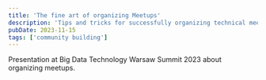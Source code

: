 ```yaml
---
title: 'The fine art of organizing Meetups'
description: 'Tips and tricks for successfully organizing technical meetups and community events.'
pubDate: 2023-11-15
tags: ['community building']
---
```


Presentation at Big Data Technology Warsaw Summit 2023 about organizing meetups.
